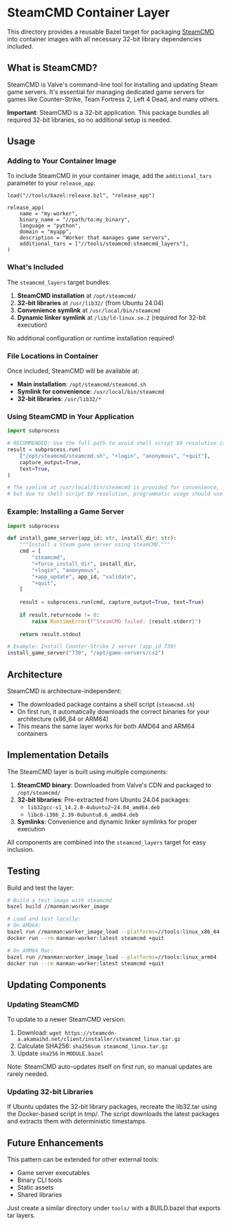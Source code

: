 # SteamCMD Container Layer

This directory provides a reusable Bazel target for packaging [SteamCMD](https://developer.valvesoftware.com/wiki/SteamCMD) into container images with all necessary 32-bit library dependencies included.

## What is SteamCMD?

SteamCMD is Valve's command-line tool for installing and updating Steam game servers. It's essential for managing dedicated game servers for games like Counter-Strike, Team Fortress 2, Left 4 Dead, and many others.

**Important**: SteamCMD is a 32-bit application. This package bundles all required 32-bit libraries, so no additional setup is needed.

## Usage

### Adding to Your Container Image

To include SteamCMD in your container image, add the `additional_tars` parameter to your `release_app`:

```starlark
load("//tools/bazel:release.bzl", "release_app")

release_app(
    name = "my-worker",
    binary_name = "//path/to:my_binary",
    language = "python",
    domain = "myapp",
    description = "Worker that manages game servers",
    additional_tars = ["//tools/steamcmd:steamcmd_layers"],
)
```

### What's Included

The `steamcmd_layers` target bundles:
1. **SteamCMD installation** at `/opt/steamcmd/`
2. **32-bit libraries** at `/usr/lib32/` (from Ubuntu 24.04)
3. **Convenience symlink** at `/usr/local/bin/steamcmd`
4. **Dynamic linker symlink** at `/lib/ld-linux.so.2` (required for 32-bit execution)

No additional configuration or runtime installation required!

### File Locations in Container

Once included, SteamCMD will be available at:
- **Main installation**: `/opt/steamcmd/steamcmd.sh`
- **Symlink for convenience**: `/usr/local/bin/steamcmd`
- **32-bit libraries**: `/usr/lib32/*`

### Using SteamCMD in Your Application

```python
import subprocess

# RECOMMENDED: Use the full path to avoid shell script $0 resolution issues
result = subprocess.run(
    ["/opt/steamcmd/steamcmd.sh", "+login", "anonymous", "+quit"],
    capture_output=True,
    text=True,
)

# The symlink at /usr/local/bin/steamcmd is provided for convenience,
# but due to shell script $0 resolution, programmatic usage should use the full path
```

### Example: Installing a Game Server

```python
import subprocess

def install_game_server(app_id: str, install_dir: str):
    """Install a Steam game server using SteamCMD."""
    cmd = [
        "steamcmd",
        "+force_install_dir", install_dir,
        "+login", "anonymous",
        "+app_update", app_id, "validate",
        "+quit",
    ]
    
    result = subprocess.run(cmd, capture_output=True, text=True)
    
    if result.returncode != 0:
        raise RuntimeError(f"SteamCMD failed: {result.stderr}")
    
    return result.stdout

# Example: Install Counter-Strike 2 server (app_id 730)
install_game_server("730", "/opt/game-servers/cs2")
```

## Architecture

SteamCMD is architecture-independent:
- The downloaded package contains a shell script (`steamcmd.sh`)
- On first run, it automatically downloads the correct binaries for your architecture (x86_64 or ARM64)
- This means the same layer works for both AMD64 and ARM64 containers

## Implementation Details

The SteamCMD layer is built using multiple components:

1. **SteamCMD binary**: Downloaded from Valve's CDN and packaged to `/opt/steamcmd/`
2. **32-bit libraries**: Pre-extracted from Ubuntu 24.04 packages:
   - `lib32gcc-s1_14.2.0-4ubuntu2~24.04_amd64.deb`
   - `libc6-i386_2.39-0ubuntu8.6_amd64.deb`
3. **Symlinks**: Convenience and dynamic linker symlinks for proper execution

All components are combined into the `steamcmd_layers` target for easy inclusion.

## Testing

Build and test the layer:

```bash
# Build a test image with steamcmd
bazel build //manman:worker_image

# Load and test locally:
# On AMD64:
bazel run //manman:worker_image_load --platforms=//tools:linux_x86_64
docker run --rm manman-worker:latest steamcmd +quit

# On ARM64 Mac:
bazel run //manman:worker_image_load --platforms=//tools:linux_arm64
docker run --rm manman-worker:latest steamcmd +quit
```

## Updating Components

### Updating SteamCMD
To update to a newer SteamCMD version:
1. Download: `wget https://steamcdn-a.akamaihd.net/client/installer/steamcmd_linux.tar.gz`
2. Calculate SHA256: `sha256sum steamcmd_linux.tar.gz`
3. Update `sha256` in `MODULE.bazel`

Note: SteamCMD auto-updates itself on first run, so manual updates are rarely needed.

### Updating 32-bit Libraries
If Ubuntu updates the 32-bit library packages, recreate the lib32.tar using the Docker-based script in tmp/. The script downloads the latest packages and extracts them with deterministic timestamps.

## Future Enhancements

This pattern can be extended for other external tools:
- Game server executables
- Binary CLI tools
- Static assets
- Shared libraries

Just create a similar directory under `tools/` with a BUILD.bazel that exports tar layers.
